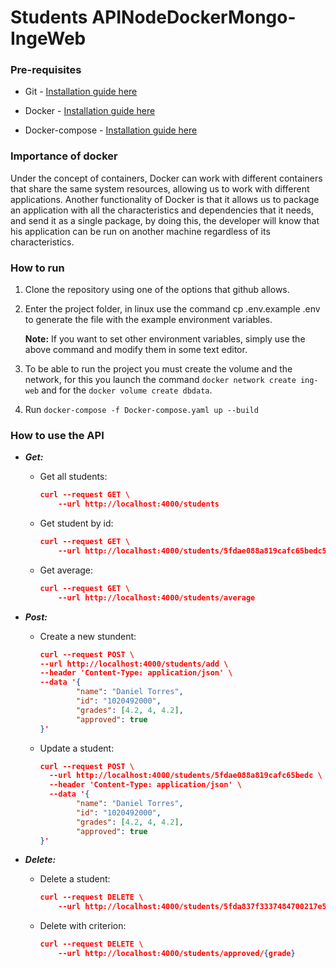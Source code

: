 
# Students APINodeDockerMongo-IngeWeb

  

### **Pre-requisites**

  

- Git - [Installation guide here](https://git-scm.com/book/en/v2/Getting-Started-Installing-Git)

- Docker - [Installation guide here](https://docs.docker.com/engine/install/)

- Docker-compose - [Installation guide here](https://docs.docker.com/compose/install/)

  

### **Importance of docker**

  

Under the concept of containers, Docker can work with different containers that share the same system resources, allowing us to work with different applications.
Another functionality of Docker is that it allows us to package an application with all the characteristics and dependencies that it needs, and send it as a single package, by doing this, the developer will know that his application can be run on another machine regardless of its characteristics.

  
### **How to run**

1. Clone the repository using one of the options that github allows.

2. Enter the project folder, in linux use the command cp .env.example .env to generate the file with the example environment variables. 

    **Note:** If you want to set other environment variables, simply use the above command and modify them in some text editor.

3. To be able to run the project you must create the volume and the network, for this you launch the command `docker network create ing-web` and for the `docker volume create dbdata`.

4. Run `docker-compose -f Docker-compose.yaml up --build`

### **How to use the API**
  
- ***Get:***

	- Get all students: 
		```json
        curl --request GET \
            --url http://localhost:4000/students
		```

	- Get student by id: 
		```json
		curl --request GET \ 
		    --url http://localhost:4000/students/5fdae088a819cafc65bedc5d
		```
	
	- Get average:
		```json
		curl --request GET \
  			--url http://localhost:4000/students/average
		```
  

- ***Post:*** 
	- Create a new stundent: 
		```json
		curl --request POST \
		--url http://localhost:4000/students/add \ 
		--header 'Content-Type: application/json' \
		--data '{
				"name": "Daniel Torres",
				"id": "1020492000",
				"grades": [4.2, 4, 4.2],
				"approved": true
		}'
		```
	-  Update a student: 
		```json
		curl --request POST \
		  --url http://localhost:4000/students/5fdae088a819cafc65bedc \
		  --header 'Content-Type: application/json' \
		  --data '{
				"name": "Daniel Torres",
				"id": "1020492000",
				"grades": [4.2, 4, 4.2],
				"approved": true
		}'
		```

- ***Delete:***
	-  Delete a student:
		```json
        curl --request DELETE \
            --url http://localhost:4000/students/5fda837f3337484700217e5e
		```
	- Delete with criterion: 
		```json
		curl --request DELETE \
		    --url http://localhost:4000/students/approved/{grade}
		```